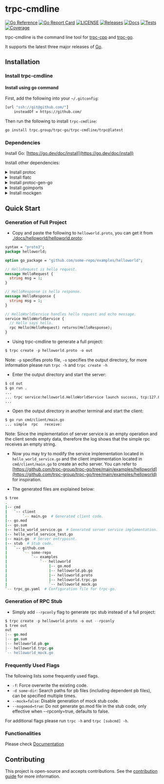 # trpc-cmdline

[![Go Reference](https://pkg.go.dev/badge/github.com/trpc.group/trpc-cmdline.svg)](https://pkg.go.dev/github.com/trpc.group/trpc-cmdline)
[![Go Report Card](https://goreportcard.com/badge/github.com/trpc.group/trpc-go/trpc-cmdline)](https://goreportcard.com/report/github.com/trpc.group/trpc-go/trpc-cmdline)
[![LICENSE](https://img.shields.io/github/license/trpc.group/trpc-cmdline.svg?style=flat-square)](https://github.com/trpc.group/trpc-cmdline/blob/main/LICENSE)
[![Releases](https://img.shields.io/github/release/trpc.group/trpc-cmdline.svg?style=flat-square)](https://github.com/trpc.group/trpc-cmdline/releases)
[![Docs](https://img.shields.io/badge/docs-latest-green)](http://test.trpc.group.woa.com/docs/)
[![Tests](https://github.com/trpc-group/trpc-cmdline/actions/workflows/prc.yml/badge.svg)](https://github.com/trpc-group/trpc-cmdline/actions/workflows/prc.yml)
[![Coverage](https://codecov.io/gh/trpc.group/trpc-cmdline/branch/main/graph/badge.svg)](https://app.codecov.io/gh/trpc.group/trpc-cmdline/tree/main)

trpc-cmdline is the command line tool for [trpc-cpp](https://github.com/trpc-group/trpc-cpp) and [trpc-go](https://github.com/trpc-group/trpc-go).

It supports the latest three major releases of [Go](https://go.dev/doc/devel/release).

## Installation

### Install trpc-cmdline

#### Install using go command

First, add the following into your `~/.gitconfig`:

```bash
[url "ssh://git@github.com/"]
    insteadOf = https://github.com/
```

Then run the following to install `trpc-cmdline`:

```bash
go install trpc.group/trpc-go/trpc-cmdline/trpc@latest
```

<!-- #### Install from release

<details><summary>Click to show the bash script</summary><br><pre>
$ TAG="v0.0.1" # Choose tag.
$ OS=linux # Choose from "linux", "darwin" or "windows".
$ wget -O trpc https://github.com/trpc-group/trpc-cmdline/releases/download/${TAG}/trpc_${OS}
$ mkdir -p ~/go/bin && chmod +x trpc && mv trpc ~/go/bin
$ export PATH=~/go/bin:$PATH # Add this to your `~/.bashrc`.
</pre></details> -->

### Dependencies

Install Go: [https://go.dev/doc/install](https://go.dev/doc/install)

Install other dependencies:
 <!-- by using one of the following methods.

#### Using trpc setup

After installation of trpc-cmdline, simply running `trpc setup` will automatically install all the dependencies. 

#### Install separately -->

<details><summary>Install protoc </summary><br><pre>
$ # Reference: https://grpc.io/docs/protoc-installation/
$ PB_REL="https://github.com/protocolbuffers/protobuf/releases"
$ curl -LO $PB_REL/download/v3.15.8/protoc-3.15.8-linux-x86_64.zip
$ unzip -o protoc-3.15.8-linux-x86_64.zip -d $HOME/.local
$ export PATH=~/.local/bin:$PATH # Add this to your `~/.bashrc`.
$ protoc --version
libprotoc 3.15.8
</pre></details>

<details><summary>Install flatc </summary><br><pre>
$ # Reference: https://github.com/google/flatbuffers/releases
$ wget https://github.com/google/flatbuffers/releases/download/v23.5.26/Linux.flatc.binary.g++-10.zip
$ unzip -o Linux.flatc.binary.g++-10.zip -d $HOME/.bin
$ export PATH=~/.bin:$PATH # Add this to your `~/.bashrc`.
$ flatc --version
flatc version 23.5.26
</pre></details>

<details><summary>Install protoc-gen-go</summary><br><pre>
$ # Reference: https://grpc.io/docs/languages/go/quickstart/
$ go install google.golang.org/protobuf/cmd/protoc-gen-go@latest
</pre></details>

<details><summary>Install goimports</summary><br><pre>
$ go install golang.org/x/tools/cmd/goimports@latest
</pre></details>

<details><summary>Install mockgen</summary><br><pre>
$ # Reference: https://github.com/uber-go/mock
$ go install go.uber.org/mock/mockgen@latest
</pre></details>


## Quick Start

### Generation of Full Project

* Copy and paste the following to `helloworld.proto`, you can get it from [./docs/helloworld/helloworld.proto](./docs/helloworld/helloworld.proto):

```protobuf
syntax = "proto3";
package helloworld;

option go_package = "github.com/some-repo/examples/helloworld";

// HelloRequest is hello request.
message HelloRequest {
  string msg = 1;
}

// HelloResponse is hello response.
message HelloResponse {
  string msg = 1;
}

// HelloWorldService handles hello request and echo message.
service HelloWorldService {
  // Hello says hello.
  rpc Hello(HelloRequest) returns(HelloResponse);
}
```

* Using trpc-cmdline to generate a full project:
```go
$ trpc create -p helloworld.proto -o out
```

Note: `-p` specifies proto file, `-o` specifies the output directory, 
for more information please run `trpc -h` and `trpc create -h`

* Enter the output directory and start the server:
```bash
$ cd out
$ go run .
...
... trpc service:helloworld.HelloWorldService launch success, tcp:127.0.0.1:8000, serving ...
...
```

* Open the output directory in another terminal and start the client:
```bash
$ go run cmd/client/main.go 
... simple  rpc   receive: 
```

Note: Since the implementation of server service is an empty operation and the client sends empty data, therefore the log shows that the simple rpc receives an empty string.

* Now you may try to modify the service implementation located in `hello_world_service.go` and the client implementation located in `cmd/client/main.go` to create an echo server. You can refer to [https://github.com/trpc-group/trpc-go/tree/main/examples/helloworld](https://github.com/trpc-group/trpc-go/tree/main/examples/helloworld) for inspiration.

* The generated files are explained below:

```bash
$ tree
.
|-- cmd
|   `-- client
|       `-- main.go  # Generated client code.
|-- go.mod
|-- go.sum
|-- hello_world_service.go  # Generated server service implementation.
|-- hello_world_service_test.go
|-- main.go  # Server entrypoint.
|-- stub  # Stub code.
|   `-- github.com
|       `-- some-repo
|           `-- examples
|               `-- helloworld
|                   |-- go.mod
|                   |-- helloworld.pb.go
|                   |-- helloworld.proto
|                   |-- helloworld.trpc.go
|                   `-- helloworld_mock.go
`-- trpc_go.yaml  # Configuration file for trpc-go.
```

### Generation of RPC Stub

* Simply add `--rpconly` flag to generate rpc stub instead of a full project:
```go
$ trpc create -p helloworld.proto -o out --rpconly
$ tree out
out
|-- go.mod
|-- go.sum
|-- helloworld.pb.go
|-- helloworld.trpc.go
`-- helloworld_mock.go
```

### Frequently Used Flags

The following lists some frequently used flags.

* `-f`: Force overwrite the existing code.
* `-d some-dir`: Search paths for pb files (including dependent pb files), can be specified multiple times.
* `--mock=false`: Disable generation of mock stub code.
* `--nogomod=true`: Do not generate go.mod file in the stub code, only effective when --rpconly=true, defaults to false.

For additional flags please run `trpc -h` and `trpc [subcmd] -h`.

### Functionalities

Please check [Documentation](./docs/)

## Contributing

This project is open-source and accepts contributions. See the [contribution guide](CONTRIBUTING.md) for more information.
